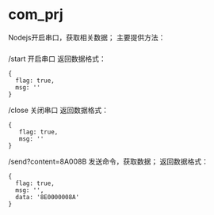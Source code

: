 # com_prj
Nodejs开启串口，获取相关数据；
主要提供方法：
###
/start
开启串口
返回数据格式：
```
{
  flag: true,
  msg: ''
}
```

/close
关闭串口
返回数据格式：
```
{
   flag: true,
   msg: ''
}
```

/send?content=8A008B
发送命令，获取数据；
返回数据格式：
```
{
  flag: true,
  msg: '',
  data: '8E0000008A'
}
```